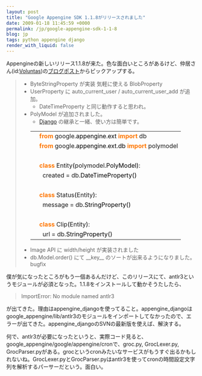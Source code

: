 ```yaml
---
layout: post
title: "Google Appengine SDK 1.1.8がリリースされました"
date: 2009-01-18 11:45:59 +0000
permalink: /jp/google-appengine-sdk-1-1-8
blog: jp
tags: python appengine django
render_with_liquid: false
---
```


<p>Appengineの新しいリリース1.1.8が来た。色な面白いところがあるけど、仲居さん(id:<a href="http://d.hatena.ne.jp/Voluntas/">Voluntas</a>)の<a href="http://d.hatena.ne.jp/Voluntas/20090117/1232209649">ブログポスト</a>からピックアップする。</p>

<blockquote>
<ul>
<li>ByteStringProperty が実装 気軽に使える BlobProperty</li>
<li>UserProperty に auto_current_user / auto_current_user_add が追加。
  <ul>
    <li>DateTimeProperty と同じ動作すると思われ。</li>
  </ul>
</li>
<li>PolyModel が追加されました。
  <ul>
    <li><a href="http://www.djangoproject.com/" title="Django">Django</a> の継承と一緒、使い方は簡単です。</li>
  </ul>
<div class="codeblock amc_python amc_short"><table><tr class="amc_code_odd"><td class="amc_line"><div class="amc1"></div></td><td><span style="color: #ff7700;font-weight:bold;">from</span> google.<span style="color: black;">appengine</span>.<span style="color: black;">ext</span> <span style="color: #ff7700;font-weight:bold;">import</span> db<br /></td></tr><tr class="amc_code_even"><td class="amc_line"><div class="amc2"></div></td><td><span style="color: #ff7700;font-weight:bold;">from</span> google.<span style="color: black;">appengine</span>.<span style="color: black;">ext</span>.<span style="color: black;">db</span> <span style="color: #ff7700;font-weight:bold;">import</span> polymodel<br /></td></tr><tr class="amc_code_odd"><td class="amc_line"><div class="amc3"></div></td><td><br /></td></tr><tr class="amc_code_even"><td class="amc_line"><div class="amc4"></div></td><td><span style="color: #ff7700;font-weight:bold;">class</span> Entity<span style="color: black;">&#40;</span>polymodel.<span style="color: black;">PolyModel</span><span style="color: black;">&#41;</span>:<br /></td></tr><tr class="amc_code_odd"><td class="amc_line"><div class="amc5"></div></td><td>&nbsp; created = db.<span style="color: black;">DateTimeProperty</span><span style="color: black;">&#40;</span><span style="color: black;">&#41;</span><br /></td></tr><tr class="amc_code_even"><td class="amc_line"><div class="amc6"></div></td><td><br /></td></tr><tr class="amc_code_odd"><td class="amc_line"><div class="amc7"></div></td><td><span style="color: #ff7700;font-weight:bold;">class</span> Status<span style="color: black;">&#40;</span>Entity<span style="color: black;">&#41;</span>:<br /></td></tr><tr class="amc_code_even"><td class="amc_line"><div class="amc8"></div></td><td>&nbsp; message = db.<span style="color: black;">StringProperty</span><span style="color: black;">&#40;</span><span style="color: black;">&#41;</span><br /></td></tr><tr class="amc_code_odd"><td class="amc_line"><div class="amc9"></div></td><td><br /></td></tr><tr class="amc_code_even"><td class="amc_line"><div class="amc0"><div class="amc1"></div></div></td><td><span style="color: #ff7700;font-weight:bold;">class</span> Clip<span style="color: black;">&#40;</span>Entity<span style="color: black;">&#41;</span>:<br /></td></tr><tr class="amc_code_odd"><td class="amc_line"><div class="amc1"><div class="amc1"></div></div></td><td>&nbsp; url = db.<span style="color: black;">StringProperty</span><span style="color: black;">&#40;</span><span style="color: black;">&#41;</span></td></tr></table></div>
</li>
<li>Image API に width/height が実装されました</li>
<li>db.Model.order() にて __key__ のソートが出来るようになりました。bugfix</li>
</ul>
</blockquote>

<p>僕が気になったところがもう一個あるんだけど、このリリースにて、antlr3というモジュールが必須となった。1.1.8をインストールして動かそうたしたら、</p>
<blockquote>
ImportError: No module named antlr3
</blockquote>
<p>が出てきた。理由はappengine_djangoを使ってること。appengine_djangoはgoogle_appengine/lib/antlr3のモジュールをインポートしてなかったので、エラーが出てきた。appengine_djangoのSVNの最新版を使えば、解決する。</p>

<p>何で、antlr3が必要になったというと、実際コード見ると、google_appengine/google/appengine/cronで、groc.py, GrocLexer.py, GrocParser.pyがある。grocというcronみたいなサービスがもうすぐ出るかもしれないね。GrocLexer.pyとGrocParser.pyはantlr3を使ってcronの時間設定文字列を解析するパーサーだという。面白い。</p>
<div class="sharethis">
        <script type="text/javascript" language="javascript">
          SHARETHIS.addEntry( {
            title : 'Google Appengine SDK 1.1.8がリリースされました',
              url   : 'http://www.ianlewis.org/jp/google-appengine-sdk-1-1-8'}, 
            { button: true }
          ) ;
        </script></div>
